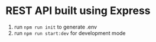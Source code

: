# REST API built using Express

1. run `npm run init` to generate .env
2. run `npm run start:dev` for development mode

